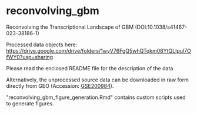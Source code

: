 # reconvolving_gbm
Reconvolving the Transcriptional Landscape of GBM (DOI:10.1038/s41467-023-38186-1)

Processed data objects here: https://drive.google.com/drive/folders/1wyV76FgQ5whQTqkm08YtQLIpul7OfWY0?usp=sharing 

Please read the enclosed README file for the description of the data

Alternatively, the unprocessed source data can be downloaded in raw form directly from GEO (Accession: [GSE200984](https://www.ncbi.nlm.nih.gov/geo/query/acc.cgi?acc=GSE200984)). 

"reconvolving_gbm_figure_generation.Rmd" contains custom scripts used to generate figures.


